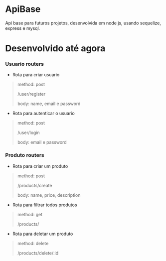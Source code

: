 # ApiBase
Api base para futuros projetos, desenvolvida em node js, usando sequelize, express e mysql.

# Desenvolvido até agora

### Usuario routers
* Rota para criar usuario
> method: post
> 
> /user/register 
> 
> body: name, email e password

* Rota para autenticar o usuario
>method: post
>
>/user/login
>
>body: email e password

### Produto routers
* Rota para criar um produto
> method: post
>
>/products/create 
>
>body: name, price, description

* Rota para filtrar todos produtos
>method: get
>
>/products/

* Rota para deletar um produto
> method: delete
>
>/products/delete/:id
